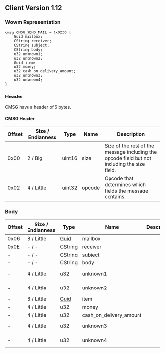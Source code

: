 ## Client Version 1.12

### Wowm Representation
```rust,ignore
cmsg CMSG_SEND_MAIL = 0x0238 {
    Guid mailbox;
    CString receiver;
    CString subject;
    CString body;
    u32 unknown1;
    u32 unknown2;
    Guid item;
    u32 money;
    u32 cash_on_delivery_amount;
    u32 unknown3;
    u32 unknown4;
}
```
### Header

CMSG have a header of 6 bytes.

#### CMSG Header

| Offset | Size / Endianness | Type   | Name   | Description |
| ------ | ----------------- | ------ | ------ | ----------- |
| 0x00   | 2 / Big           | uint16 | size   | Size of the rest of the message including the opcode field but not including the size field.|
| 0x02   | 4 / Little        | uint32 | opcode | Opcode that determines which fields the message contains.|

### Body

| Offset | Size / Endianness | Type | Name | Description | Comment |
| ------ | ----------------- | ---- | ---- | ----------- | ------- |
| 0x06 | 8 / Little | [Guid](../spec/packed-guid.md) | mailbox |  |  |
| 0x0E | - / - | CString | receiver |  |  |
| - | - / - | CString | subject |  |  |
| - | - / - | CString | body |  |  |
| - | 4 / Little | u32 | unknown1 |  | cmangos: stationery? |
| - | 4 / Little | u32 | unknown2 |  | cmangos: 0x00000000 |
| - | 8 / Little | [Guid](../spec/packed-guid.md) | item |  |  |
| - | 4 / Little | u32 | money |  |  |
| - | 4 / Little | u32 | cash_on_delivery_amount |  |  |
| - | 4 / Little | u32 | unknown3 |  | cmangos: const 0 |
| - | 4 / Little | u32 | unknown4 |  | cmangos: const 0 |


